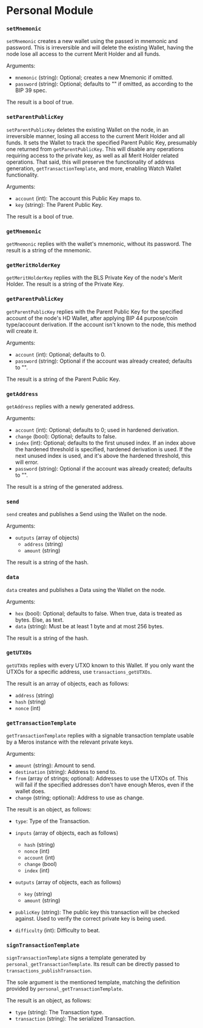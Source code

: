 # Personal Module

### `setMnemonic`

`setMnemonic` creates a new wallet using the passed in mnemonic and password. This is irreversible and will delete the existing Wallet, having the node lose all access to the current Merit Holder and all funds.

Arguments:
- `mnemonic` (string): Optional; creates a new Mnemonic if omitted.
- `password` (string): Optional; defaults to "" if omitted, as according to the BIP 39 spec.

The result is a bool of true.

### `setParentPublicKey`

`setParentPublicKey` deletes the existing Wallet on the node, in an irreversible manner, losing all access to the current Merit Holder and all funds. It sets the Wallet to track the specified Parent Public Key, presumably one returned from `getParentPublicKey`. This will disable any operations requiring access to the private key, as well as all Merit Holder related operations. That said, this will preserve the functionality of address generation, `getTransactionTemplate`, and more, enabling Watch Wallet functionality.

Arguments:
- `account` (int): The account this Public Key maps to.
- `key`     (string): The Parent Public Key.

The result is a bool of true.

### `getMnemonic`

`getMnemonic` replies with the wallet's mnemonic, without its password. The result is a string of the mnemonic.

### `getMeritHolderKey`

`getMeritHolderKey` replies with the BLS Private Key of the node's Merit Holder. The result is a string of the Private Key.

### `getParentPublicKey`

`getParentPublicKey` replies with the Parent Public Key for the specified account of the node's HD Wallet, after applying BIP 44 purpose/coin type/account derivation. If the account isn't known to the node, this method will create it.

Arguments:
- `account`  (int):    Optional; defaults to 0.
- `password` (string): Optional if the account was already created; defaults to "".

The result is a string of the Parent Public Key.

### `getAddress`

`getAddress` replies with a newly generated address.

Arguments:
- `account`  (int):    Optional; defaults to 0; used in hardened derivation.
- `change`   (bool):   Optional; defaults to false.
- `index`    (int):    Optional; defaults to the first unused index. If an index above the hardened threshold is specified, hardened derivation is used. If the next unused index is used, and it's above the hardened threshold, this will error.
- `password` (string): Optional if the account was already created; defaults to "".

The result is a string of the generated address.

### `send`

`send` creates and publishes a Send using the Wallet on the node.

Arguments:
- `outputs` (array of objects)
  - `address` (string)
  - `amount`  (string)

The result is a string of the hash.

### `data`

`data` creates and publishes a Data using the Wallet on the node.

Arguments:
- `hex`  (bool):   Optional; defaults to false. When true, data is treated as bytes. Else, as text.
- `data` (string): Must be at least 1 byte and at most 256 bytes.

The result is a string of the hash.

### `getUTXOs`

`getUTXOs` replies with every UTXO known to this Wallet. If you only want the UTXOs for a specific address, use `transactions_getUTXOs`.

The result is an array of objects, each as follows:
- `address` (string)
- `hash`    (string)
- `nonce`   (int)

### `getTransactionTemplate`

`getTransactionTemplate` replies with a signable transaction template usable by a Meros instance with the relevant private keys.

Arguments:
- `amount`      (string): Amount to send.
- `destination` (string): Address to send to.
- `from`        (array of strings; optional): Addresses to use the UTXOs of. This will fail if the specified addresses don't have enough Meros, even if the wallet does.
- `change`      (string; optional): Address to use as change.

The result is an object, as follows:
- `type`: Type of the Transaction.

- `inputs` (array of objects, each as follows)
  - `hash`    (string)
  - `nonce`   (int)
  - `account` (int)
  - `change`  (bool)
  - `index`   (int)

- `outputs` (array of objects, each as follows)
  - `key`    (string)
  - `amount` (string)

- `publicKey`  (string): The public key this transaction will be checked against. Used to verify the correct private key is being used.
- `difficulty` (int): Difficulty to beat.

### `signTransactionTemplate`

`signTransactionTemplate` signs a template generated by `personal_getTransactionTemplate`. Its result can be directly passed to `transactions_publishTransaction`.

The sole argument is the mentioned template, matching the definition provided by `personal_getTransactionTemplate`.

The result is an object, as follows:
- `type`        (string): The Transaction type.
- `transaction` (string): The serialized Transaction.
